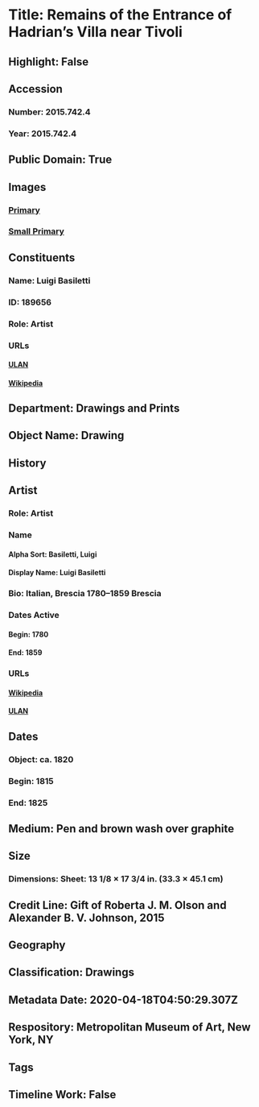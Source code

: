 # Title: Remains of the Entrance of Hadrian’s Villa near Tivoli
## Highlight: False
## Accession
### Number: 2015.742.4
### Year: 2015.742.4
## Public Domain: True
## Images
### [Primary](https://images.metmuseum.org/CRDImages/dp/original/DP879960.jpg)
### [Small Primary](https://images.metmuseum.org/CRDImages/dp/web-large/DP879960.jpg)
## Constituents
### Name: Luigi Basiletti
### ID: 189656
### Role: Artist
### URLs
#### [ULAN](http://vocab.getty.edu/page/ulan/500101330)
#### [Wikipedia](https://www.wikidata.org/wiki/Q3839315)
## Department: Drawings and Prints
## Object Name: Drawing
## History
## Artist
### Role: Artist
### Name
#### Alpha Sort: Basiletti, Luigi
#### Display Name: Luigi Basiletti
### Bio: Italian, Brescia 1780–1859 Brescia
### Dates Active
#### Begin: 1780
#### End: 1859
### URLs
#### [Wikipedia](https://www.wikidata.org/wiki/Q3839315)
#### [ULAN](http://vocab.getty.edu/page/ulan/500101330)
## Dates
### Object: ca. 1820
### Begin: 1815
### End: 1825
## Medium: Pen and brown wash over graphite
## Size
### Dimensions: Sheet: 13 1/8 × 17 3/4 in. (33.3 × 45.1 cm)
## Credit Line: Gift of Roberta J. M. Olson and Alexander B. V. Johnson, 2015
## Geography
## Classification: Drawings
## Metadata Date: 2020-04-18T04:50:29.307Z
## Respository: Metropolitan Museum of Art, New York, NY
## Tags
## Timeline Work: False